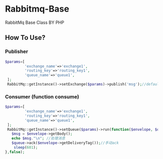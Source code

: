 # Rabbitmq-Base
RabbitMq Base Class BY PHP

## How To Use?

### Publisher

```PHP
$params=[
         'exchange_name'=>'exchange1',
         'routing_key'=>'routing_key1',
         'queue_name'=>'queue1',
 ];
 RabbitMq::getInstance()->setExchange($params)->publish('msg');//default direct
```


### Consumer (function consume)

```PHP
$params=[
         'exchange_name'=>'exchange1',
         'routing_key'=>'routing_key1',
         'queue_name'=>'queue1',
 ];
 RabbitMq::getInstance()->setQueue($params)->run(function($envelope, $queue) {
   $msg = $envelope->getBody();
   echo $msg."\n"; //处理消息
   $queue->ack($envelope->getDeliveryTag());//手动ack
    sleep(601);
},false);
```
